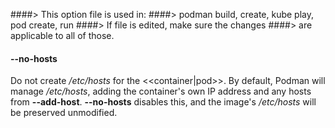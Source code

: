 ####> This option file is used in:
####> podman build, create, kube play, pod create, run
####> If file is edited, make sure the changes
####> are applicable to all of those.

#### **--no-hosts**

Do not create _/etc/hosts_ for the <<container|pod>>.
By default, Podman will manage _/etc/hosts_, adding the container's own IP address and any hosts from **--add-host**.
**--no-hosts** disables this, and the image's _/etc/hosts_ will be preserved unmodified.
